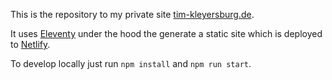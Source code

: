 This is the repository to my private site [tim-kleyersburg.de](https://www.tim-kleyersburg.de).

It uses [Eleventy](https://www.11ty.dev/) under the hood the generate a static site which is deployed to [Netlify](https://www.netlify.com/).

To develop locally just run `npm install` and `npm run start`.